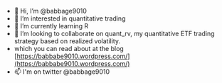 - 👋 Hi, I’m @babbage9010
- 👀 I’m interested in quantitative trading
- 🌱 I’m currently learning R
- 💞️ I’m looking to collaborate on quant_rv, my quantitative ETF trading strategy based on realized volatility.
- which you can read about at the blog [https://babbabe9010.wordpress.com/](https://babbabe9010.wordpress.com/)
- 📫 I'm on twitter @babbage9010

<!---
babbage9010/babbage9010 is a ✨ special ✨ repository because its `README.md` (this file) appears on your GitHub profile.
You can click the Preview link to take a look at your changes.
--->
